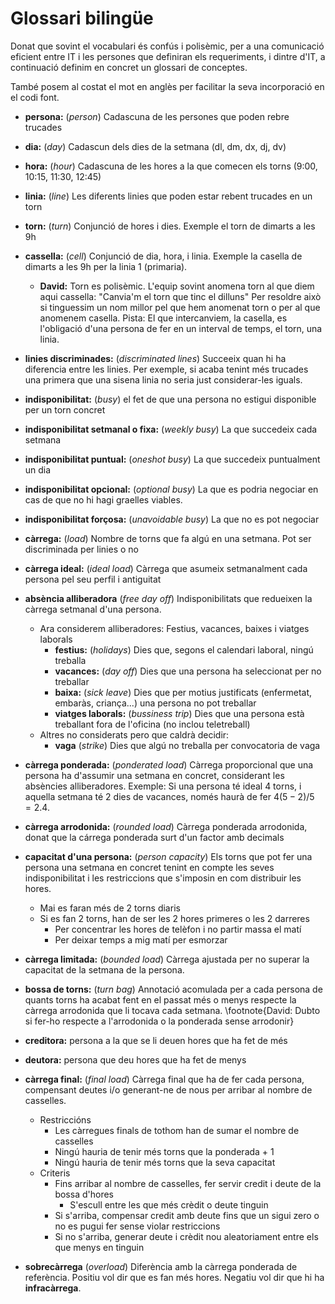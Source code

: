 # Glossari bilingüe

Donat que sovint el vocabulari és confús i polisèmic,
per a una comunicació eficient
entre IT i les persones que definiran els requeriments,
i dintre d'IT,
a continuació definim en concret un glossari de conceptes.

També posem al costat el mot en anglès per facilitar la seva
incorporació en el codi font.

- **persona:** (_person_) Cadascuna de les persones que poden rebre trucades
- **dia:** (_day_) Cadascun dels dies de la setmana (dl, dm, dx, dj, dv)
- **hora:** (_hour_) Cadascuna de les hores a la que comecen els torns (9:00, 10:15, 11:30, 12:45)
- **linia:** (_line_) Les diferents linies que poden estar rebent trucades en un torn
- **torn:** (_turn_) Conjunció de hores i dies. Exemple el torn de dimarts a les 9h
- **cassella:**
  (_cell_) Conjunció de dia, hora, i linia. Exemple la casella de dimarts a les 9h per la linia 1 (primaria).
    - **David:** Torn es polisèmic. L'equip sovint anomena torn al que diem aqui cassella: "Canvia'm el torn que tinc el dilluns"
        Per resoldre això si tinguessim un nom millor pel que hem anomenat torn o per al que anomenem casella.
        Pista: El que intercanviem, la casella, es l'obligació d'una persona de fer en un interval de temps, el torn, una linia.

- **linies discriminades:** (_discriminated lines_)
  Succeeix quan hi ha diferencia entre les linies.
  Per exemple, si acaba tenint més trucades una primera que una sisena linia no seria just considerar-les iguals.
- **indisponibilitat:** (_busy_) el fet de que una persona no estigui disponible per un torn concret
- **indisponibilitat setmanal o fixa:** (_weekly busy_) La que succedeix cada setmana
- **indisponibilitat puntual:** (_oneshot busy_) La que succedeix puntualment un dia
- **indisponibilitat opcional:** (_optional busy_) La que es podria negociar en cas de que no hi hagi graelles viables.
- **indisponibilitat forçosa:** (_unavoidable busy_) La que no es pot negociar
- **càrrega:** (_load_) Nombre de torns que fa algú en una setmana. Pot ser discriminada per linies o no
- **càrrega ideal:** (_ideal load_) Càrrega que asumeix setmanalment cada persona pel seu perfil i antiguitat
- **absència alliberadora** (_free day off_) Indisponibilitats que redueixen la càrrega setmanal d'una persona.
    - Ara considerem alliberadores: Festius, vacances, baixes i viatges laborals
        - **festius:** (_holidays_) Dies que, segons el calendari laboral, ningú treballa
        - **vacances:** (_day off_) Dies que una persona ha seleccionat per no treballar
        - **baixa:** (_sick leave_) Dies que per motius justificats (enfermetat, embaràs, criança...) una persona no pot treballar
        - **viatges laborals:** (_bussiness trip_) Dies que una persona està treballant fora de l'oficina (no inclou teletreball)
    - Altres no considerats pero que caldrà decidir:
        - **vaga** (_strike_) Dies que algú no treballa per convocatoria de vaga

- **càrrega ponderada:** (_ponderated load_) Càrrega proporcional que una persona ha d'assumir una setmana en concret, considerant les absències alliberadores.
    Exemple: Si una persona té ideal 4 torns, i aquella setmana té 2 dies de vacances, només haurà de fer $4 (5-2)/5= 2.4$.
- **càrrega arrodonida:** (_rounded load_) Càrrega ponderada arrodonida, donat que la cárrega ponderada surt d'un factor amb decimals
- **capacitat d'una persona:** (_person capacity_)
    Els torns que pot fer una persona una setmana en concret tenint en compte les seves indisponibilitat i les restriccions que s'imposin en com distribuir les hores.
    - Mai es faran més de 2 torns diaris
    - Si es fan 2 torns, han de ser les 2 hores primeres o les 2 darreres
        - Per concentrar les hores de telèfon i no partir massa el matí
        - Per deixar temps a mig matí per esmorzar

- **càrrega limitada:** (_bounded load_) Càrrega ajustada per no superar la capacitat de la setmana de la persona.
- **bossa de torns:**
    (_turn bag_) Annotació acomulada per a cada persona
    de quants torns ha acabat fent en el passat més o menys respecte la càrrega arrodonida que li tocava cada setmana.
    \footnote{David: Dubto si fer-ho respecte a l'arrodonida o la ponderada sense arrodonir}
- **creditora:** persona a la que se li deuen hores que ha fet de més
- **deutora:** persona que deu hores que ha fet de menys
- **càrrega final:** (_final load_)
    Càrrega final que ha de fer cada persona, compensant deutes i/o generant-ne de nous
    per arribar al nombre de casselles.
    - Restriccións
        - Les càrregues finals de tothom han de sumar el nombre de casselles
        - Ningú hauria de tenir més torns que la ponderada + 1
        - Ningú hauria de tenir més torns que la seva capacitat
    - Criteris
        - Fins arribar al nombre de casselles, fer servir credit i deute de la bossa d'hores
            - S'escull entre les que més crèdit o deute tinguin
        - Si s'arriba, compensar credit amb deute fins que un sigui zero o no es pugui fer sense violar restriccions
        - Si no s'arriba, generar deute i crèdit nou aleatoriament entre els que menys en tinguin

- **sobrecàrrega** (_overload_)
    Diferència amb la càrrega ponderada de referència.
    Positiu vol dir que es fan més hores.
    Negatiu vol dir que hi ha **infracàrrega**.






